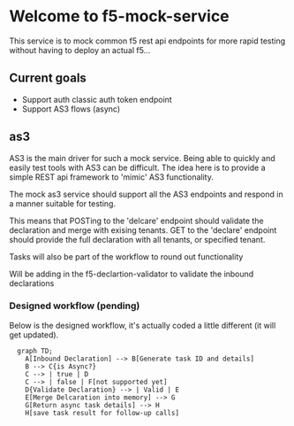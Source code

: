 # Welcome to f5-mock-service

This service is to mock common f5 rest api endpoints for more rapid testing without having to deploy an actual f5...

## Current goals

- Support auth classic auth token endpoint
- Support AS3 flows (async)

## as3

AS3 is the main driver for such a mock service.  Being able to quickly and easily test tools with AS3 can be difficult.  The idea here is to provide a simple REST api framework to 'mimic' AS3 functionality.

The mock as3 service should support all the AS3 endpoints and respond in a manner suitable for testing.  

This means that POSTing to the 'delcare' endpoint should validate the declaration and merge with exising tenants.  GET to the 'declare' endpoint should provide the full declaration with all tenants, or specified tenant.

Tasks will also be part of the workflow to round out functionality

Will be adding in the f5-declartion-validator to validate the inbound declarations

### Designed workflow (pending)

Below is the designed workflow, it's actually coded a little different (it will get updated).

```mermaid
  graph TD;
    A[Inbound Declaration] --> B[Generate task ID and details]
    B --> C{is Async?}
    C --> | true | D
    C --> | false | F[not supported yet]
    D{Validate Declaration} --> | Valid | E
    E[Merge Delcaration into memory] --> G
    G[Return async task details] --> H
    H[save task result for follow-up calls]
```
